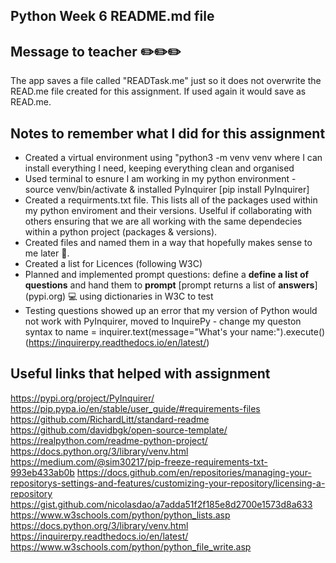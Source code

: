 ## Python Week 6 README.md file

## Message to teacher ✏️✏️✏️
The app saves a file called "READTask.me" just so it does not overwrite the READ.me file created for this assignment.  If used again it would save as READ.me. 


## Notes to remember what I did for this assignment

- Created a virtual environment using "python3 -m venv venv where I can install everything I need, keeping everything clean and organised
- Used terminal to esnure I am working in my python environment - source venv/bin/activate & installed PyInquirer [pip install PyInquirer]
- Created a requirments.txt file.  This lists all of the packages used within my python enviroment and their versions. Uselful if collaborating with others ensuring that we are all working with the same dependecies within a python project (packages & versions).
- Created files and named them in a way that hopefully makes sense to me later 🤔.
- Created a list for Licences (following W3C)
- Planned and implemented prompt questions: define a **define a list of questions** and hand them to **prompt** [prompt returns a list of **answers**] (pypi.org)
    💻 using dictionaries in W3C to test
- Testing questions showed up an error that my version of Python would not work with PyInquirer, moved to InquirePy - change my queston syntax to name = inquirer.text(message="What's your name:").execute() (https://inquirerpy.readthedocs.io/en/latest/)






## Useful links that helped with assignment
https://pypi.org/project/PyInquirer/
https://pip.pypa.io/en/stable/user_guide/#requirements-files 
https://github.com/RichardLitt/standard-readme 
https://github.com/davidbgk/open-source-template/ 
https://realpython.com/readme-python-project/
https://docs.python.org/3/library/venv.html 
https://medium.com/@sim30217/pip-freeze-requirements-txt-993eb433ab0b
https://docs.github.com/en/repositories/managing-your-repositorys-settings-and-features/customizing-your-repository/licensing-a-repository 
https://gist.github.com/nicolasdao/a7adda51f2f185e8d2700e1573d8a633
https://www.w3schools.com/python/python_lists.asp
https://docs.python.org/3/library/venv.html
https://inquirerpy.readthedocs.io/en/latest/
https://www.w3schools.com/python/python_file_write.asp 


